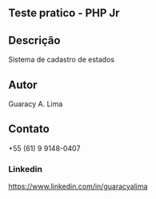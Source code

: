 ## Teste pratico - PHP Jr


## Descrição

Sistema de cadastro de estados

## Autor

Guaracy A. Lima

## Contato

+55 (61) 9 9148-0407

### Linkedin

https://www.linkedin.com/in/guaracyalima
